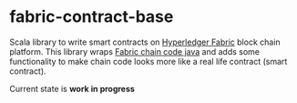 # fabric-contract-base
Scala library to write smart contracts on [Hyperledger Fabric](https://www.hyperledger.org/projects/fabric) block chain platform.
This library wraps [Fabric chain code java](https://github.com/hyperledger/fabric-chaincode-java) and adds some functionality to make chain code looks more like a real life contract (smart contract).

Current state is **work in progress**
